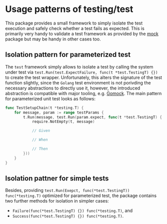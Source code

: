 # Usage patterns of testing/test

This package provides a small framework to simply isolate the test execution
and safely check whether a test fails as expected. This is primarily very handy
to validate a test framework as provided by the [mock](../mock) package but may
be handy in other cases too.


## Isolation pattern for parameterized test

The `test` framework simply allows to isolate a test by calling the system
under test via `test.Run(test.ExpectFailure, func(t *test.TestingT) {})` to
create the test wrapper. Unfortunately, this alters the signature of the test
function slightly, since the `Golang` test environment is not porivding the
necessary abstractions to directly use it, however, the introduced abstraction
is compatible with major tooling, e.g. [Gomock](https://github.com/golang/mock).
The main pattern for parameterized unit test looks as follows:

```go
func TestSetupChain(t *testing.T) {
	for message, param := range testParams {
		t.Run(message, test.Run(param.expect, func(t *test.TestingT) {
			require.NotEmpty(t, message)

			// Given

			// When

			// Then
		}))
	}
}
```


## Isolation pattner for simple tests

Besides, providing `test.Run(Exepct, func(*test.TestingT)) func(*testing.T)`
optimized for parameterized test, the package contains two further methods for
isolation in simpler cases:

* `Failure(func(*test.TestingT) {}) func(*testing.T)`, and
* `Success(func(*test.TestingT) {}) func(*testing.T)`.

